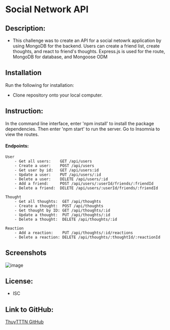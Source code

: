 # Social Network API

## Description:
- This challenge was to create an API for a social netowrk application by using MongoDB for the backend.  Users can create a friend list, create thoughts, and react to friend's thoughts.  Express.js is used for the route, MongoDB for database, and Mongoose ODM

## Installation
Run the following for installation:
- Clone repository onto your local computer.  

## Instruction:
In the command line interface, enter 'npm install' to install the package dependencies.  Then enter 'npm start' to run the server.  Go to Insomnia to view the routes.
#### Endpoints:
```
User
    - Get all users:    GET /api/users
    - Create a user:    POST /api/users
    - Get user by id:   GET /api/users:id
    - Update a user:    PUT /api/users/:id
    - Delete a user:    DELETE /api/users/:id
    - Add a friend:     POST /api/users/:userId/friends/:friendId
    - Delete a friend:  DELETE /api/users/:userId/friends/:friendId

```
```
Thought
    - Get all thoughts:  GET /api/thoughts
    - Create a thought:  POST /api/thoughts
    - Get thought by ID: GET /api/thoughts/:id
    - Update a thought:  PUT /api/thoughts/:id
    - Delete a thought:  DELETE /api/thoughts/:id
```
```
Reaction
    - Add a reaction:    PUT /api/thoughts/:id/reactions
    - Delete a reaction: DELETE /api/thoughts/:thoughtId/:reactionId
```

## Screenshots 
![image](https://user-images.githubusercontent.com/92459709/175830022-3e7c7dc2-f555-4776-9c92-6be56e69d601.png)


## License:
- ISC

## Link to GitHub:
[ThuyTTTN GitHub](https://github.com/ThuyTTTN/social-network-API)
